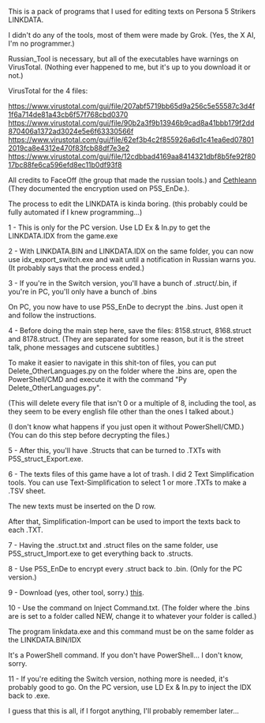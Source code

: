 This is a pack of programs that I used for editing texts on Persona 5 Strikers LINKDATA.

I didn't do any of the tools, most of them were made by Grok. (Yes, the X AI, I'm no programmer.)

Russian_Tool is necessary, but all of the executables have warnings on VirusTotal. (Nothing ever happened to me, but it's up to you download it or not.)

VirusTotal for the 4 files:

https://www.virustotal.com/gui/file/207abf5719bb65d9a256c5e55587c3d4f1f6a714de81a43cb6f57f768cbd0370
https://www.virustotal.com/gui/file/90b2a3f9b13946b9cad8a41bbb179f2dd870406a1372ad3024e5e6f63330566f
https://www.virustotal.com/gui/file/62ef3b4c2f855926a6d1c41ea6ed078012019ca8e4312e470f83fcb88df7e3e2
https://www.virustotal.com/gui/file/12cdbbad4169aa8414321dbf8b5fe92f8017bc88fe6ca596efd8ec11b0df93f8

All credits to FaceOff (the group that made the russian tools.) and [Cethleann]([url](https://github.com/yretenai/Cethleann)) (They documented the encryption used on P5S_EnDe.).

The process to edit the LINKDATA is kinda boring. (this probably could be fully automated if I knew programming...)

1 - This is only for the PC version. Use LD Ex & In.py to get the LINKDATA.IDX from the game.exe

2 - With LINKDATA.BIN and LINKDATA.IDX on the same folder, you can now use idx_export_switch.exe and wait until a notification in Russian warns you. (It probably says that the process ended.)

3 - If you're in the Switch version, you'll have a bunch of .struct/.bin, if you're in PC, you'll only have a bunch of .bins

On PC, you now have to use P5S_EnDe to decrypt the .bins. Just open it and follow the instructions.

4 - Before doing the main step here, save the files: 8158.struct, 8168.struct and 8178.struct. (They are separated for some reason, but it is the street talk, phone messages and cutscene subtitles.)

To make it easier to navigate in this shit-ton of files, you can put Delete_OtherLanguages.py on the folder where the .bins are, open the PowerShell/CMD and execute it with the command "Py Delete_OtherLanguages.py".

(This will delete every file that isn't 0 or a multiple of 8, including the tool, as they seem to be every english file other than the ones I talked about.)

(I don't know what happens if you just open it without PowerShell/CMD.) (You can do this step before decrypting the files.)

5 - After this, you'll have .Structs that can be turned to .TXTs with P5S_struct_Export.exe.

6 - The texts files of this game have a lot of trash. I did 2 Text Simplification tools. You can use Text-Simplification to select 1 or more .TXTs to make a .TSV sheet.

The new texts must be inserted on the D row.

After that, Simplification-Import can be used to import the texts back to each .TXT.

7 - Having the .struct.txt and .struct files on the same folder, use P5S_struct_Import.exe to get everything back to .structs.

8 - Use P5S_EnDe to encrypt every .struct back to .bin. (Only for the PC version.)

9 - Download (yes, other tool, sorry.) [this]([url](https://gbatemp.net/threads/dragon-quest-builders-2.528161/post-8466669)).

10 - Use the command on Inject Command.txt. (The folder where the .bins are is set to a folder called NEW, change it to whatever your folder is called.)

The program linkdata.exe and this command must be on the same folder as the LINKDATA.BIN/IDX

It's a PowerShell command. If you don't have PowerShell... I don't know, sorry.

11 - If you're editing the Switch version, nothing more is needed, it's probably good to go. On the PC version, use LD Ex & In.py to inject the IDX back to .exe.

I guess that this is all, if I forgot anything, I'll probably remember later...
